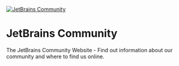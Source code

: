 [![JetBrains Community](https://jetbrains-community.github.io/brand/brand/brand.png)](https://jetbrains-community.github.io/)

# JetBrains Community

The JetBrains Community Website - Find out information about our community and where to find us online.
